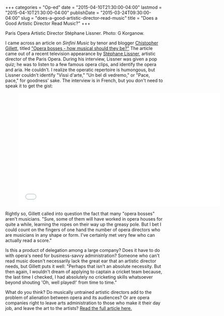 +++
categories = "Op-ed"
date = "2015-04-10T21:30:00-04:00"
lastmod = "2015-04-10T21:30:00-04:00"
publishDate = "2015-03-24T09:30:00-04:00"
slug = "does-a-good-artistic-director-read-music"
title = "Does a Good Artistic Director Read Music?"
+++

<p>
	Paris Opera Artistic Director Stéphane Lissner. Photo: G Korganow.
</p>
<p>
	I came across an article on <em>Sinfini Music</em> by tenor and blogger <a href="http://christophergillett.co.uk/" target="_blank" data-mce-href="http://christophergillett.co.uk/">Chistopher Gillett</a>, titled <a href="http://www.sinfinimusic.com/uk/features/blogs/christopher-gillett/why-are-so-many-opera-directors-business-people-not-singers-or-conductors" target="_blank" data-mce-href="http://www.sinfinimusic.com/uk/features/blogs/christopher-gillett/why-are-so-many-opera-directors-business-people-not-singers-or-conductors">"Opera bosses - how musical should they be?"</a> The article came out of a recent television appearance by <a href="https://www.operadeparis.fr/en/l-opera-de-paris/l-institution/stephane-lissner-directeur-de-l-opera-de-paris" target="_blank" data-mce-href="https://www.operadeparis.fr/en/l-opera-de-paris/l-institution/stephane-lissner-directeur-de-l-opera-de-paris">Stéphane Lissner</a>, artistic director of the Paris Opera. During his interview, Lissner was given a pop quiz; he was to listen to a few famous opera clips, and identify the opera and aria. He couldn't. I realize the operatic repertoire is humongous, but Lissner couldn't identify "Vissi d'arte," "Un bel dì vedremo," or "Pace, pace," for goodness' sake. The interview is in French, but you don't need to speak it to get the gist:
</p>
<figure data-type="video">
<p>
	<iframe class="embedly-embed" src="//cdn.embedly.com/widgets/media.html?src=http%3A%2F%2Fwww.youtube.com%2Fembed%2F-lsA6wNrAVE%3Ffeature%3Doembed&amp;url=https%3A%2F%2Fwww.youtube.com%2Fwatch%3Fv%3D-lsA6wNrAVE&amp;image=http%3A%2F%2Fi.ytimg.com%2Fvi%2F-lsA6wNrAVE%2Fhqdefault.jpg&amp;key=31a2d8b5de5447f0b129e81f50af7b5b&amp;type=text%2Fhtml&amp;schema=youtube" width="640" height="360" scrolling="no" frameborder="0" allowfullscreen="">
	</iframe>
</p>
</figure>
<p>
	Rightly so, Gillett called into question the fact that many "opera bosses" aren't musicians. "Sure, some of them will have worked in opera houses for quite a while, learning the ropes on their way up the greasy pole. But I bet I could count on the fingers of one hand the number of opera directors who are musicians in any shape or form. I've certainly met very few who can actually read a score."
</p>
<p>
	Is this a product of delegation among a large company? Does it have to do with opera's need for business-savvy administration? Someone who can't read music doesn't necessarily lack the great ear that an artistic director needs, but Gillett puts it well: "Perhaps that isn't an absolute necessity. But then again, I wouldn't dream of applying to captain a cricket team because, the last time I checked, I had absolutely no cricketing skills whatsoever beyond shouting 'Oh, well played!' from time to time."
</p>
<p>
	What do you think? Do musically untrained artistic directors add to the problem of alienation between opera and its audiences? Or are opera companies right to leave arts administration to those who make it their day job, and leave the art to the artists? <a href="http://www.sinfinimusic.com/uk/features/blogs/christopher-gillett/why-are-so-many-opera-directors-business-people-not-singers-or-conductors" target="_blank" data-mce-href="http://www.sinfinimusic.com/uk/features/blogs/christopher-gillett/why-are-so-many-opera-directors-business-people-not-singers-or-conductors">Read the full article here.</a>
</p>

